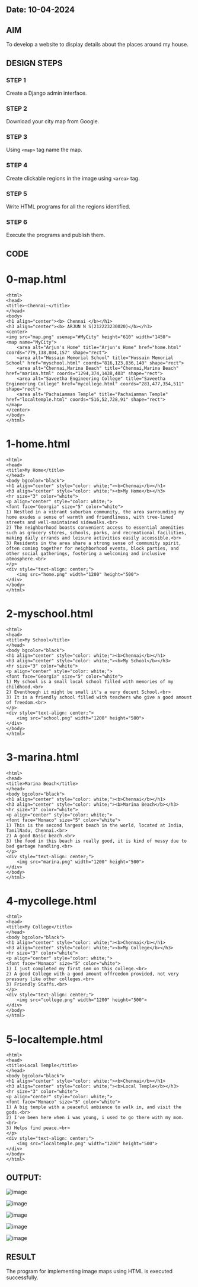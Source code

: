 
## Date: 10-04-2024

## AIM
To develop a website to display details about the places around my house.

## DESIGN STEPS

### STEP 1
Create a Django admin interface.

### STEP 2
Download your city map from Google.

### STEP 3
Using ```<map>``` tag name the map.

### STEP 4
Create clickable regions in the image using ```<area>``` tag.

### STEP 5
Write HTML programs for all the regions identified.

### STEP 6
Execute the programs and publish them.

## CODE

# 0-map.html
```
<html>
<head>
<title>~Chennai~</title>
</head>
<body>
<h1 align="center"><b> Chennai </b></h1>
<h3 align="center"><b> ARJUN N S(212223230020)</b></h3>
<center>
<img src="map.png" usemap="#MyCity" height="610" width="1450">
<map name="MyCity">
    <area alt="Arjun's Home" title="Arjun's Home" href="home.html" coords="779,138,804,157" shape="rect">
    <area alt="Hussain Memorial School" title="Hussain Memorial School" href="myschool.html" coords="816,123,836,140" shape="rect">
    <area alt="Chennai,Marina Beach" title="Chennai,Marina Beach" href="marina.html" coords="1294,374,1438,403" shape="rect">
    <area alt="Saveetha Engineering College" title="Saveetha Engineering College" href="mycollege.html" coords="281,477,354,511" shape="rect">
    <area alt="Pachaiamman Temple" title="Pachaiamman Temple" href="localtemple.html" coords="516,52,728,91" shape="rect">
</map>
</center>
</body>
</html>
```

# 1-home.html
```
<html>
<head>
<title>My Home</title>
</head>
<body bgcolor="black">
<h1 align="center" style="color: white;"><b>Chennai</b></h1>
<h3 align="center" style="color: white;"><b>My Home</b></h3>
<hr size="3" color="white">
<p align="center" style="color: white;">
<font face="Georgia" size="5" color="white">
1) Nestled in a vibrant suburban community, the area surrounding my home exudes a sense of warmth and friendliness, with tree-lined streets and well-maintained sidewalks.<br>
2) The neighborhood boasts convenient access to essential amenities such as grocery stores, schools, parks, and recreational facilities, making daily errands and leisure activities easily accessible.<br>
3) Residents in the area share a strong sense of community spirit, often coming together for neighborhood events, block parties, and other social gatherings, fostering a welcoming and inclusive atmosphere.<br>
</p>
<div style="text-align: center;">
    <img src="home.png" width="1200" height="500">
</div>
</body>
</html>
```

# 2-myschool.html
```
<html>
<head>
<title>My School</title>
</head>
<body bgcolor="black">
<h1 align="center" style="color: white;"><b>Chennai</b></h1>
<h3 align="center" style="color: white;"><b>My School</b></h3>
<hr size="3" color="white">
<p align="center" style="color: white;">
<font face="Georgia" size="5" color="white">
1) My school is a small local school filled with memories of my childhood.<br>
2) Eventhough it might be small it's a very decent School.<br>
3) It is a friendly school filled with teachers who give a good amount of freedom.<br>
</p>
<div style="text-align: center;">
    <img src="school.png" width="1200" height="500">
</div>
</body>
</html>
```

# 3-marina.html
```
<html>
<head>
<title>Marina Beach</title>
</head>
<body bgcolor="black">
<h1 align="center" style="color: white;"><b>Chennai</b></h1>
<h3 align="center" style="color: white;"><b>Marina Beach</b></h3>
<hr size="3" color="white">
<p align="center" style="color: white;">
<font face="Monaco" size="5" color="white">
1) This is the second largest beach in the world, located at India, TamilNadu, Chennai.<br>
2) A good Basic beach.<br>
3) the food in this beach is really good, it is kind of messy due to bad garbage handling.<br>
</p>
<div style="text-align: center;">
    <img src="marina.png" width="1200" height="500">
</div>
</body>
</html>
```

# 4-mycollege.html
```
<html>
<head>
<title>My College</title>
</head>
<body bgcolor="black">
<h1 align="center" style="color: white;"><b>Chennai</b></h1>
<h3 align="center" style="color: white;"><b>My College</b></h3>
<hr size="3" color="white">
<p align="center" style="color: white;">
<font face="Monaco" size="5" color="white">
1) I just completed my first sem on this college.<br>
2) A good College with a good amount offreedom provided, not very pressury like other colleges.<br>
3) Friendly Staffs.<br>
</p>
<div style="text-align: center;">
    <img src="college.png" width="1200" height="500">
</div>
</body>
</html>
```

# 5-localtemple.html
```
<html>
<head>
<title>Local Temple</title>
</head>
<body bgcolor="black">
<h1 align="center" style="color: white;"><b>Chennai</b></h1>
<h3 align="center" style="color: white;"><b>Local Temple</b></h3>
<hr size="3" color="white">
<p align="center" style="color: white;">
<font face="Monaco" size="5" color="white">
1) A big temple with a peaceful ambience to walk in, and visit the gods.<br>
2) I've been here when i was young, i used to go there with my mom.<br>
3) Helps find peace.<br>
</p>
<div style="text-align: center;">
    <img src="localtemple.png" width="1200" height="500">
</div>
</body>
</html>
```
## OUTPUT:


![image](https://github.com/NSArjun/NearMe/assets/148233801/3630deff-18e6-441f-964a-5644894c5260)


![image](https://github.com/NSArjun/NearMe/assets/148233801/c5b106a7-e07f-495e-9a3f-0c2016ef352b)

![image](https://github.com/NSArjun/NearMe/assets/148233801/3f757862-d01b-4956-a41f-08ed05ca4d54)

![image](https://github.com/NSArjun/NearMe/assets/148233801/780af315-3515-43d1-a2da-20fbfebee7f2)

![image](https://github.com/NSArjun/NearMe/assets/148233801/69146395-d152-492b-a670-f16e55017ccd)




## RESULT
The program for implementing image maps using HTML is executed successfully.
